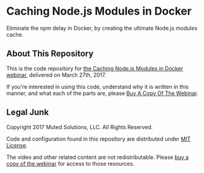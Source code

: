 # Caching Node.js Modules in Docker

Eliminate the npm delay in Docker, by creating the ultimate Node.js modules cache.

## About This Repository

This is the code repository for [the Caching Node.js Modules in Docker webinar](https://sub.watchmecode.net/caching-node-modules-in-docker/), delivered on March 27th, 2017. 

If you're interested in using this code, understand why it is written in this manner, and what each of the parts are, please [Buy A Copy Of The Webinar](https://sub.watchmecode.net/caching-node-modules-in-docker/).

## Legal Junk

Copyright 2017 Muted Solutions, LLC. All Rights Reserved.

Code and configuration found in this repository are distributed under [MIT License](https://mutedsolutions.mit-license.org).

The video and other related content are not redistributable. Please [buy a copy of the webinar](https://sub.watchmecode.net/caching-node-modules-in-docker/) for access to those resources.
